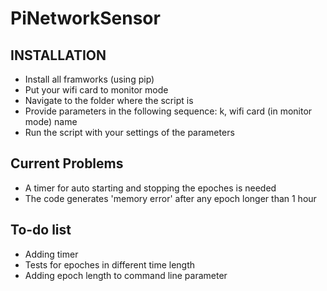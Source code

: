 # PiNetworkSensor

INSTALLATION
------------
 * Install all framworks (using pip)
 * Put your wifi card to monitor mode 
 * Navigate to the folder where the script is 
 * Provide parameters in the following sequence: k, wifi card (in monitor mode) name
 * Run the script with your settings of the parameters

Current Problems
------------
 * A timer for auto starting and stopping the epoches is needed
 * The code generates 'memory error' after any epoch longer than 1 hour

To-do list
------------
 * Adding timer 
 * Tests for epoches in different time length
 * Adding epoch length to command line parameter 

